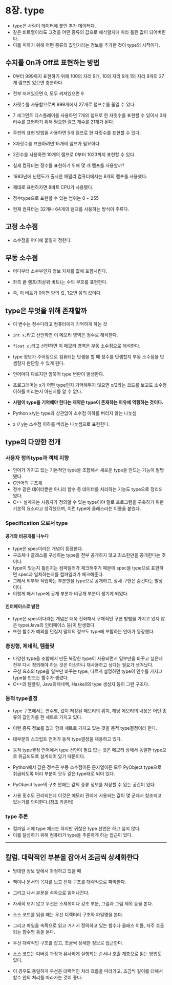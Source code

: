 # 8장. type

- type은 사람이 데이터에 붙인 추가 데이터다.
- 같은 비트열이라도 그것을 어떤 종류의 값으로 해석할지에 따라 틀린 값이 되어버린다.
- 이를 피하기 위해 어떤 종류의 값인가라는 정보를 추가한 것이 type의 시작이다.

## 수치를 On과 Off로 표현하는 방법

- 0부터 999까지 표현하기 위해 100의 자리 9개, 10의 자리 9개 1의 자리 9개의 27개 램프만 있으면 충분하다.
- 전부 꺼져있으면 0, 모두 켜져있으면 9
- 자릿수를 사용함으로써 999개에서 27개로 램프수를 줄일 수 있다.

- 7 세그먼트 디스플레이를 사용하면 7개의 램프로 한 자릿수를 표현할 수 있어서 3자리수를 표현하기 위해 필요한 램프 개수를 21개가 된다.

- 주판의 표현 방법을 사용하면 5개 램프로 한 자릿수를 표현할 수 있다.
- 3자릿수를 표현하려면 15개의 램프가 필요하다.

- 2진수를 사용하면 10개의 램프로 0부터 1023까지 표현할 수 있다.

- 실제 컴퓨터는 정수를 표현하기 위해 몇 개 램프를 사용할까?
- 1983년에 닌텐도가 출시한 패밀리 컴퓨터에서는 8개의 램프를 사용했다.
- 제대로 표현하자면 8비트 CPU가 사용됐다.
- 정수type으로 표현할 수 있는 범위는 0 ~ 255
- 현재 컴퓨터는 32개나 64개의 램프를 사용하는 방식이 주류다.

## 고정 소수점

- 소수점을 어디에 붙일지 정한다.

## 부동 소수점

- 어디부터 소수부인지 정보 자체를 값에 포함시킨다.

- 좌측 끝 램프(최상위 비트)는 수의 부호를 표현한다.
- 즉, 이 비트가 0이면 양의 값, 1으면 음의 값이다.

## type은 무엇을 위해 존재할까

- 이 변수는 정수다라고 컴퓨터에게 기억하게 하는 것
- `int x;`라고 선언하면 이 메모리 영역은 정수로 해석한다.
- `float x;`라고 선언하면 이 메모리 영역은 부동 소수점으로 해석한다.
- type 정보가 주어짐으로 컴퓨터는 덧셈을 할 때 정수를 덧셈할지 부동 소수점을 덧셈할지 판단할 수 있게 된다.

- 언어마다 다르지만 암묵적 type 변환이 발생한다.
- 프로그래머는 x가 어떤 type인지 기억해두지 않으면 x/2라는 코드를 보고도 소수점 이하를 버리는지 아닌지를 알 수 없다.
- **사람이 type을 기억해야 한다는 제약은 type이 존재하는 이유에 역행하는 것이다.**

- Python x/y는 type과 상관없이 소수점 이하를 버리지 않는 나눗셈
- x // y는 소수점 이하를 버리는 나눗셈으로 표현한다.

## type의 다양한 전개

### 사용자 정의type과 객체 지향

- 언어가 가지고 있는 기본적인 type을 조합해서 새로운 type을 만드는 기능이 발명됐다.
- C언어의 구조체
- 정수 같은 데이터뿐만 아니라 함수 등 데이터를 처리하는 기능도 type으로 정리되었다.
- C++ 설계자는 사용자가 정의할 수 있는 type이야 말로 프로그램을 구축하기 위한 기본적 요소라고 생각했으며, 이런 type에 클래스라는 이름을 붙였다.

### Specification 으로서 type

#### 공개와 비공개를 나누다

- type은 spec이라는 개념이 등장한다.
- 구조체나 클래스를 구성하는 type을 전부 공개하지 않고 최소한만을 공개한다는 것이다.
- type이 맞는지 틀린지는 컴파일러가 체크해주기 때문에 spec을 type으로 표현하면 spec과 일치하는지를 컴파일러가 체크해준다.
- 그래서 외부와 작업하는 부분만을 type으로 공개하고, 상세 구현은 숨긴다는 발상이다.
- 이렇게 해서 type에 공개 부분과 비공개 부분이 생기게 되었다.

#### 인터페이스로 발전

- type은 spec이다라는 개념은 더욱 진화해서 구체적인 구현 방법을 가지고 있지 않은 type(Java의 인터페이스 등)이 탄생했다.
- 또한 함수가 예외를 던질지 말지의 정보도 type에 포함하는 언어가 등장했다.

### 총칭형, 제네릭, 템플릿

- 다양한 type을 조합해서 만든 복잡한 type이 사용되면서 일부만을 바꾸고 싶은데 전부 다시 정의해야 하는 것은 이상하니 재사용하고 싶다는 필요가 생겨났다.
- 구성 요소의 type을 일부만 바꾸는 type, 다르게 설명하면 type이 인수를 가지고 type을 만드는 함수가 생겼다.
- C++의 템플릿, Java의제네렉, Haskell의 type 생성자 등이 그런 구조다.

### 동적 type결정

- type 구조에서는 변수명, 값이 저장된 메모리의 위치, 해당 메모리의 내용은 어떤 종류의 값인가를 한 세트로 가지고 있다.
- 이런 종류 정보를 값과 함께 세트로 가지고 있는 것을 동적 type결정이라 한다.
- 대부분의 스크립트 언어가 동적 type결정을 채용하고 있다.

- 동적 type결정 언어에서 type 선언이 필요 없는 것은 메모리 상에서 동일한 type으로 취급되도록 설계되어 있기 때문이다.
- Python에서 값은 정수든 부동 소수점이든 문자열이든 모두 PyObject type으로 취급되도록 머리 부분이 모두 같은 type태로 되어 있다.
- PyObject type의 구조 안에는 값의 종류 정보를 저장할 수 있는 공간이 있다.
- 사용 횟수도 관리되는데 이것은 메모리 관리에 사용되는 값이 몇 군데서 참조되고 있는가를 의미한다.(참조 카운터)

### type 추론

- 컴파일 시에 type 체크는 하지만 귀찮은 type 선언은 하고 싶지 않다.
- 이를 달성하기 위해 컴퓨터가 type을 추론하게 하는 접근이 있다.

----

## 칼럼. 대락적인 부분을 잡아서 조금씩 상세화한다

- 방대한 정보 앞에서 좌정하고 있을 때
- 책이나 문서의 목차를 보고 전체 구조를 대략적으로 파악한다.
- 그리고 나서 본문을 속독으로 읽어나간다.
- 자세히 보지 않고 우선은 소제목이나 강조 부분, 그림과 그림 제목 등을 본다.

- 소스 코드를 읽을 때는 우선 디렉터리 구조와 파일명을 본다.
- 그리고 파일을 속독으로 읽고 거기서 정의하고 있는 함수나 클래스 이름, 자주 호출되는 함수명 등을 본다.

- 우선 대략적인 구조를 잡고, 조금씩 상세한 정보로 접근한다.

- 소스 코드는 디버깅 과정과 유사하게 실행되는 순서나 호출 계층으로 읽는 방법도 있다.
- 이 경우도 동일하게 우선은 대략적인 처리 흐름을 따라가고, 조금씩 깊이를 더해서 함수 안의 처리를 따라가는 것이 좋다.
